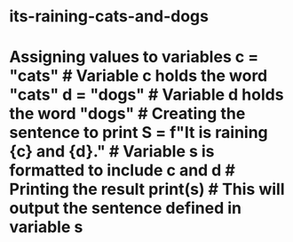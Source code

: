 # its-raining-cats-and-dogs
# Assigning values to variables c = "cats"        # Variable c holds the word "cats" d = "dogs"        # Variable d holds the word "dogs"  # Creating the sentence to print S = f"It is raining {c} and {d}." # Variable s is formatted to include c and d   # Printing the result  print(s) # This will output the sentence defined in variable s
